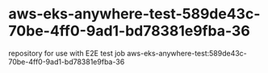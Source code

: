 # aws-eks-anywhere-test-589de43c-70be-4ff0-9ad1-bd78381e9fba-36
repository for use with E2E test job aws-eks-anywhere-test:589de43c-70be-4ff0-9ad1-bd78381e9fba-36
